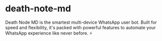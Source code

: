 # death-note-md
Death Node MD is the smartest multi-device WhatsApp user bot. Built for speed and flexibility, it's packed with powerful features to automate your WhatsApp experience like never before. ⚡️
